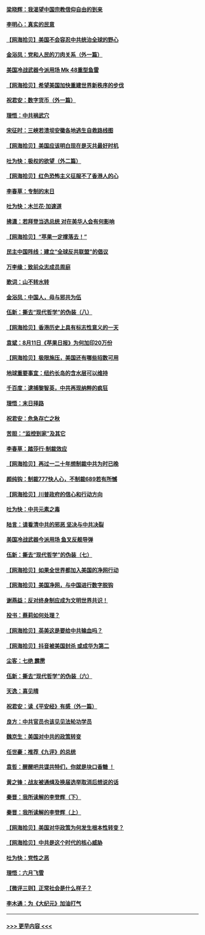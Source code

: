 #### [梁晓辉：我渴望中国宗教信仰自由的到来](../pages/nsc993/n12336657.md?t=08172202) 
#### [李明心：真实的民意](../pages/nsc993/n12336089.md?t=08172202) 
#### [【网海拾贝】美国不会容忍中共统治全球的野心](../pages/nsc993/n12336063.md?t=08172202) 
#### [金浴凤：党和人民的刀肉关系（外一篇）](../pages/nsc993/n12335834.md?t=08172202) 
#### [美国冷战武器今派用场 Mk 48重型鱼雷](../pages/nsc993/n12335354.md?t=08172202) 
#### [【网海拾贝】希望美国加快重建世界新秩序的步伐](../pages/nsc993/n12334224.md?t=08172202) 
#### [祝君安：数字货币（外一篇）](../pages/nsc993/n12334186.md?t=08172202) 
#### [理悟：中共祸武穴](../pages/nsc993/n12333962.md?t=08172202) 
#### [宋征时：三峡若溃坝安徽各地逃生自救路线图](../pages/nsc993/n12332450.md?t=08172202) 
#### [【网海拾贝】美国应该明白现在是灭共最好时机](../pages/nsc993/n12332313.md?t=08172202) 
#### [吐为快：极权的欲望（外二篇）](../pages/nsc993/n12332089.md?t=08172202) 
#### [【网海拾贝】红色恐怖主义征服不了香港人的心](../pages/nsc993/n12329296.md?t=08172202) 
#### [李春草：专制的末日](../pages/nsc993/n12329079.md?t=08172202) 
#### [吐为快：木兰花‧加速道](../pages/nsc993/n12327366.md?t=08172202) 
#### [拂潇：若拜登当选总统 对在美华人会有何影响](../pages/nsc993/n12295996.md?t=08172202) 
#### [【网海拾贝】“苹果一定撑落去！”](../pages/nsc993/n12326784.md?t=08172202) 
#### [民主中国阵线：建立“全球反共联盟”的倡议](../pages/nsc993/n12324177.md?t=08172202) 
#### [万李缘：致前众志成员周庭](../pages/nsc993/n12324635.md?t=08172202) 
#### [歌词：山不转水转](../pages/nsc993/n12324599.md?t=08172202) 
#### [金浴凤：中国人，毋与邪共为伍](../pages/nsc993/n12324257.md?t=08172202) 
#### [伍新：撕去“现代哲学”的伪装（八）](../pages/nsc993/n12324188.md?t=08172202) 
#### [【网海拾贝】香港历史上具有标志性意义的一天](../pages/nsc993/n12324021.md?t=08172202) 
#### [袁斌：8月11日《苹果日报》为何加印20万份](../pages/nsc993/n12323955.md?t=08172202) 
#### [【网海拾贝】极限施压，美国还有哪些招数可用](../pages/nsc993/n12322512.md?t=08172202) 
#### [地球重要事宜：纽约长岛的含水层可以维持](../pages/nsc993/n12321844.md?t=08172202) 
#### [千百度：逮捕黎智英，中共再现纳粹的疯狂](../pages/nsc993/n12321777.md?t=08172202) 
#### [理悟：末日择路](../pages/nsc993/n12320812.md?t=08172202) 
#### [祝君安：危急存亡之秋](../pages/nsc993/n12320795.md?t=08172202) 
#### [苦胆：“监控到家”及其它](../pages/nsc993/n12320751.md?t=08172202) 
#### [李春草：踏莎行·制裁效应](../pages/nsc993/n12318290.md?t=08172202) 
#### [【网海拾贝】再过一二十年想制裁中共为时已晚](../pages/nsc993/n12318195.md?t=08172202) 
#### [颜纯钩：制裁777快人心，不制裁689若有所憾](../pages/nsc993/n12316912.md?t=08172202) 
#### [【网海拾贝】川普政府的信心和行动方向](../pages/nsc993/n12316673.md?t=08172202) 
#### [吐为快：中共元素之毒](../pages/nsc993/n12316547.md?t=08172202) 
#### [陆言：请看清中共的邪恶 坚决与中共决裂](../pages/nsc993/n12315784.md?t=08172202) 
#### [美国冷战武器今派用场 鱼叉反舰导弹](../pages/nsc993/n12316258.md?t=08172202) 
#### [伍新：撕去“现代哲学”的伪装（七）](../pages/nsc993/n12315846.md?t=08172202) 
#### [【网海拾贝】如果全世界都加入美国的净网行动](../pages/nsc993/n12315588.md?t=08172202) 
#### [【网海拾贝】美国净网，与中国进行数字脱钩](../pages/nsc993/n12312813.md?t=08172202) 
#### [谢燕益：反对终身制应成为文明世界共识！](../pages/nsc993/n12310465.md?t=08172202) 
#### [投书：蔡莉如何处理？](../pages/nsc993/n12310224.md?t=08172202) 
#### [【网海拾贝】英美这是要给中共输血吗？](../pages/nsc993/n12307646.md?t=08172202) 
#### [【网海拾贝】抖音被美国封杀 或成华为第二](../pages/nsc993/n12305277.md?t=08172202) 
#### [尘客：七绝 霹雳](../pages/nsc993/n12304053.md?t=08172202) 
#### [伍新：撕去“现代哲学”的伪装（六）](../pages/nsc993/n12303243.md?t=08172202) 
#### [天逸：喜见晴](../pages/nsc993/n12303226.md?t=08172202) 
#### [祝君安：读《平安经》有感（外一篇）](../pages/nsc993/n12303170.md?t=08172202) 
#### [良方：中共官员也该见见法轮功学员](../pages/nsc993/n12302985.md?t=08172202) 
#### [魏京生：美国对中共的政策转变](../pages/nsc993/n12302929.md?t=08172202) 
#### [任世豪：推荐《九评》的总统](../pages/nsc993/n12302838.md?t=08172202) 
#### [袁哲：醒醒吧共谍共特们，你就是块口香糖 ！](../pages/nsc993/n12302678.md?t=08172202) 
#### [黄之锋：战友被通缉及换届选举取消后想说的话](../pages/nsc993/n12302681.md?t=08172202) 
#### [秦晋：我所读解的李登辉（下）](../pages/nsc993/n12302171.md?t=08172202) 
#### [秦晋：我所读解的李登辉（上）](../pages/nsc993/n12301979.md?t=08172202) 
#### [【网海拾贝】美国对华政策为何发生根本性转变？](../pages/nsc993/n12302091.md?t=08172202) 
#### [【网海拾贝】中共是这个时代的核心威胁](../pages/nsc993/n12300541.md?t=08172202) 
#### [吐为快：党性之恶](../pages/nsc993/n12300263.md?t=08172202) 
#### [理悟：六月飞雪](../pages/nsc993/n12300243.md?t=08172202) 
#### [【微评三则】正常社会是什么样子？](../pages/nsc993/n12300228.md?t=08172202) 
#### [李木通：为《大纪元》加油打气](../pages/nsc993/n12280363.md?t=08172202) 

----
#### [ >>> 更早内容 <<< ](../indexes/nsc993-earlier.md)

